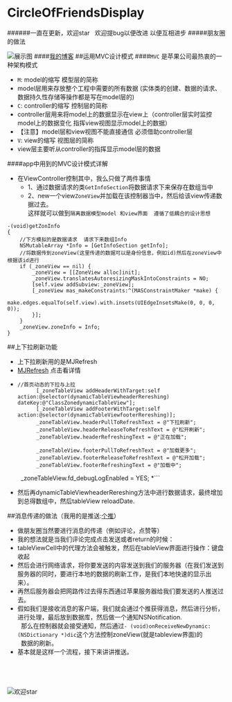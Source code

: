 # CircleOfFriendsDisplay
######一直在更新，欢迎star   欢迎提bug以便改进  以便互相进步
#####朋友圈的做法


![展示图](https://github.com/liyuunxiangGit/CircleOfFriendsDisplay/blob/master/动图/111.gif)
####[我的博客](http://blog.csdn.net/liyunxiangrxm)
##运用MVC设计模式
####`MVC` 是苹果公司最热衷的一种架构模式<br>
* `M`: model的缩写  模型层的简称<br>
 * model层用来存放整个工程中需要的所有数据 (实体类的创建、数据的请求、数据持久性存储等操作都是写在model层的)<br>
* `C`: controller的缩写 控制层的简称<br>
 * controller层用来将model上的数据显示在view上（controller层实时监控model上的数据变化 指挥view视图显示model上的数据）<br>
* 【注意】model层和view视图不能直接通信 必须借助controller层<br>
* `V`: view的缩写 视图层的简称<br>
 * view层主要听从controller的指挥显示model层的数据<br>

####app中用到的MVC设计模式详解
* 在ViewController控制其中，我么只做了两件事情
  * 1、通过数据请求的类`GetInfoSection`将数据请求下来保存在数组当中
  * 2、new一个view`ZoneView`并加载在该控制器当中，然后给该view传递数据过去。<br>
  这样就可以做到`隔离数据模型model 和view界面  遵循了低耦合的设计思想`

```
-(void)getZonInfo
{
    //下方模拟的是数据请求  请求下来数组Info
    NSMutableArray *Info = [GetInfoSection getInfo];
    //将数据传到zoneView(这里传递的数据可以是身份信息，例如id)然后在zoneView中根据该id进行
    if (_zoneView == nil) {
        _zoneView = [[ZoneView alloc]init];
        _zoneView.translatesAutoresizingMaskIntoConstraints = NO;
        [self.view addSubview:_zoneView];
        [_zoneView mas_makeConstraints:^(MASConstraintMaker *make) {
            make.edges.equalTo(self.view).with.insets(UIEdgeInsetsMake(0, 0, 0, 0));
        }];
    }
    _zoneView.zoneInfo = Info;
}
```

##上下拉刷新功能
* 上下拉刷新用的是MJRefresh 
* [MJRefresh](https://github.com/CoderMJLee/MJRefresh#Support%20what%20kinds%20of%20controls%20to%20refresh) 点击看详情
* ```
  //首页动态的下拉与上拉
        [_zoneTableView addHeaderWithTarget:self action:@selector(dynamicTableViewheaderRereshing) dateKey:@"ClassZonedynamicTableView"];
        [_zoneTableView addFooterWithTarget:self action:@selector(dynamicTableViewfooterRereshing)];
        _zoneTableView.headerPullToRefreshText = @"下拉刷新";
        _zoneTableView.headerReleaseToRefreshText = @"松开刷新";
        _zoneTableView.headerRefreshingText = @"正在加载";
        
        _zoneTableView.footerPullToRefreshText = @"加载更多";
        _zoneTableView.footerReleaseToRefreshText = @"松开加载";
        _zoneTableView.footerRefreshingText = @"加载中";
         _zoneTableView.fd_debugLogEnabled = YES;
*```
* 然后再dynamicTableViewheaderRereshing方法中进行数据请求，最终增加到总得数组中，然后tableView reloadDate.

##消息传递的做法（我用的是推送:[个推](http://www.getui.com)）
* 做朋友圈当然要进行消息的传递（例如评论，点赞等）
* 我的想法就是当我们评论完成点击发送或者return的时候：
 *  tableViewCell中的代理方法会被触发，然后在tableView界面进行操作：键盘收起
 * 然后会进行网络请求，将你要发送的内容发送到我们的服务器（在我们发送到服务器的同时，要进行本地的数据的刷新工作，是我们本地快速的显示出来）。
 * 再然后服务器会把网路传过去得东西通过苹果服务器给我们要发送的人推送过去。
 * 假如我们是接收消息的客户端，我们就会通过个推获得消息，然后进行分析，进行处理，最后放到数据库，然后做一个通知NSNotification.<br>
   那么在控制器就会接受通知，然后通过`- (void)onReceiveNewDynamic:(NSDictionary *)dic`这个方法控制zoneView(就是tableview界面)的<br>
   数据的刷新。
* 基本就是这样一个流程，接下来讲讲推送。


##   
![欢迎star](https://github.com/liyuunxiangGit/CircleOfFriendsDisplay/blob/master/动图/1708447-5ec5b979baec85ae.gif)
